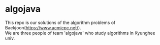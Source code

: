 # algojava
This repo is our solutions of the algorithm problems of Baekjoon(https://www.acmicpc.net/).<br>
We are three people of team 'algojava' who study algorithms in Kyunghee univ.
